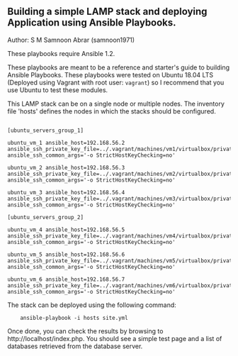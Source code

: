 Building a simple LAMP stack and deploying Application using Ansible Playbooks.
-------------------------------------------
Author: S M Samnoon Abrar (samnoon1971)


These playbooks require Ansible 1.2.

These playbooks are meant to be a reference and starter's guide to building
Ansible Playbooks. These playbooks were tested on Ubuntu 18.04 LTS (Deployed using Vagrant with root user: `vagrant`) so I recommend
that you use Ubuntu to test these modules.

This LAMP stack can be on a single node or multiple nodes. The inventory file
'hosts' defines the nodes in which the stacks should be configured.
```

[ubuntu_servers_group_1]

ubuntu_vm_1 ansible_host=192.168.56.2 ansible_ssh_private_key_file=../.vagrant/machines/vm1/virtualbox/private_key ansible_ssh_common_args='-o StrictHostKeyChecking=no'

ubuntu_vm_2 ansible_host=192.168.56.3 ansible_ssh_private_key_file=../.vagrant/machines/vm2/virtualbox/private_key ansible_ssh_common_args='-o StrictHostKeyChecking=no'

ubuntu_vm_3 ansible_host=192.168.56.4 ansible_ssh_private_key_file=../.vagrant/machines/vm3/virtualbox/private_key ansible_ssh_common_args='-o StrictHostKeyChecking=no'

[ubuntu_servers_group_2]

ubuntu_vm_4 ansible_host=192.168.56.5 ansible_ssh_private_key_file=../.vagrant/machines/vm4/virtualbox/private_key ansible_ssh_common_args='-o StrictHostKeyChecking=no'

ubuntu_vm_5 ansible_host=192.168.56.6 ansible_ssh_private_key_file=../.vagrant/machines/vm5/virtualbox/private_key ansible_ssh_common_args='-o StrictHostKeyChecking=no'

ubuntu_vm_6 ansible_host=192.168.56.7 ansible_ssh_private_key_file=../.vagrant/machines/vm6/virtualbox/private_key ansible_ssh_common_args='-o StrictHostKeyChecking=no'

```



The stack can be deployed using the following
command:

        ansible-playbook -i hosts site.yml

Once done, you can check the results by browsing to http://localhost/index.php.
You should see a simple test page and a list of databases retrieved from the
database server.
